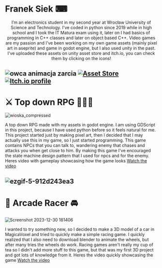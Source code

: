 # Franek Siek ⌨
<p align="center">
  I’m an electronics student in my second year at Wrocław University of Science and Technology. I've coded in python since 2019 while in high school and I took the IT Matura exam using it, later on I had basics of programming in C++ classes and later on object based C++. Video games are my passion and I've been working on my own game assets (mainly pixel art in aseprite) and game in godot engine, but I also used unity in the past. I've uploaded these assets on unity asset store and itch.io, you can check them by clicking on the icons!
  
![owca animacja zarcia](https://github.com/zys37/zys37/assets/157085465/20897b17-f1e2-4e69-8fb3-1f1915b49a02)
  <a href="https://assetstore.unity.com/packages/2d/2d-pixel-art-fantasy-world-tile-set-235935">
    <img alt="Asset Store" title="Check my work here"
      src="https://custom-icon-badges.demolab.com/badge/Unity-My Asset-green.svg?logo=unitytest&logoColor=white$style=for-the-badge&labelColor=8080800"/></a>
  <a href="https://zys37.itch.io/">
    <img alt="Itch.io profile" title="Check my work here"
      src="https://custom-icon-badges.demolab.com/badge/Itch.IO-My Asset-salmon.svg?logo=magitch&logoColor=white$style=for-the-badge&labelColor=CE4630"/></a>
---
# ⚔️ Top down RPG 🧙🏻‍♂
  
![wioska_compressed](https://github.com/zys37/zys37/assets/157085465/0c12cfad-6dd7-40c0-ba0f-fee8502ba452)
  
  A top down RPG made with my assets in godot engine. I am using GDScript in this project, because I have used python before so it feels natural for me.
  This project  started just by making pixel art, then I decided that I may actually use this in my game, so I just started programming.
  This game contains NPCs that you can talk to, wandering enemy that chases and attacks you when get close to him. By making this game I've encouraged the state machine design pattern that I used for npcs and for the enemy.
  Heres video with gameplay showcasing how the game looks [Watch the video](https://youtu.be/iaJiyjXUFAw)

![ezgif-5-912d243ea3](https://github.com/zys37/zys37/assets/157085465/1b62eab2-149e-446a-968f-e3281b2e8c7d)
---
# 🚗 Arcade Racer 🚘

![Screenshot 2023-12-30 181406](https://github.com/zys37/zys37/assets/157085465/22d41960-24af-4cd1-b14f-4539830ae864)


  I wanted to try something new, so I decided to make a 3D model of a car in MagicaVoxel and tried to quickly make a simple racing game. I quickly realized that I also need to download blender to animate the wheels, but after many tries the wheels do work.
  Racing games aren't really my cup of tea so I didn't add more stuff to this game, but that was my first 3D project and got lots of knowledge from it.
  Heres the video quickly showcasing the game [Watch the video](https://youtu.be/PjdkYCxhPIk)


<!---
zys37/zys37 is a ✨ special ✨ repository because its `README.md` (this file) appears on your GitHub profile.
You can click the Preview link to take a look at your changes.
--->
  
